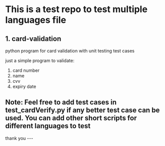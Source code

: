 # This is a test repo to test multiple languages file

## 1. card-validation
python program for card validation with unit testing test cases

just a simple program to validate:
1. card number
2. name
3. cvv
4. expiry date

## Note: Feel free to add test cases in test_cardVerify.py if any better test case can be used. You can add other short scripts for different languages to test
thank you ---
